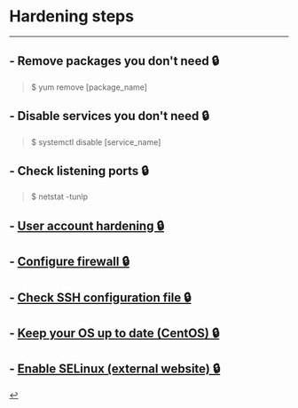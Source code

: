 # Hardening steps
---
## - Remove packages you don't need 🔒
> $ yum remove [package_name]

## - Disable services you don't need 🔒
> $ systemctl disable [service_name]

## - Check listening ports 🔒
> $ netstat -tunlp

## - [User account hardening 🔒](hardening-account.html)

## - [Configure firewall 🔒](firewall.html)

## - [Check SSH configuration file 🔒](ssh-config.html)

## - [Keep your OS up to date (CentOS) 🔒](os-update.html)

## - [Enable SELinux (external website) 🔒](https://managedserver.it/cose-selinux/)

[↩️](../Linux.html)
